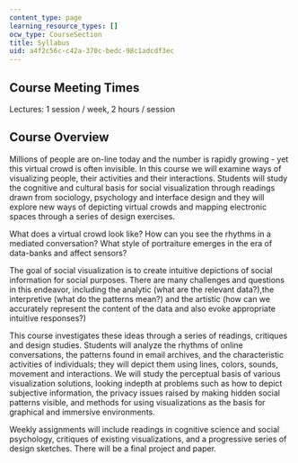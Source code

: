 ```yaml
---
content_type: page
learning_resource_types: []
ocw_type: CourseSection
title: Syllabus
uid: a4f2c56c-c42a-370c-bedc-98c1adcdf3ec
---
```


Course Meeting Times
--------------------

Lectures: 1 session / week, 2 hours / session

Course Overview
---------------

Millions of people are on-line today and the number is rapidly growing - yet this virtual crowd is often invisible. In this course we will examine ways of visualizing people, their activities and their interactions. Students will study the cognitive and cultural basis for social visualization through readings drawn from sociology, psychology and interface design and they will explore new ways of depicting virtual crowds and mapping electronic spaces through a series of design exercises.

What does a virtual crowd look like? How can you see the rhythms in a mediated conversation? What style of portraiture emerges in the era of data-banks and affect sensors?

The goal of social visualization is to create intuitive depictions of social information for social purposes. There are many challenges and questions in this endeavor, including the analytic (what are the relevant data?),the interpretive (what do the patterns mean?) and the artistic (how can we accurately represent the content of the data and also evoke appropriate intuitive responses?)

This course investigates these ideas through a series of readings, critiques and design studies. Students will analyze the rhythms of online conversations, the patterns found in email archives, and the characteristic activities of individuals; they will depict them using lines, colors, sounds, movement and interactions. We will study the perceptual basis of various visualization solutions, looking indepth at problems such as how to depict subjective information, the privacy issues raised by making hidden social patterns visible, and methods for using visualizations as the basis for graphical and immersive environments.

Weekly assignments will include readings in cognitive science and social psychology, critiques of existing visualizations, and a progressive series of design sketches. There will be a final project and paper.
